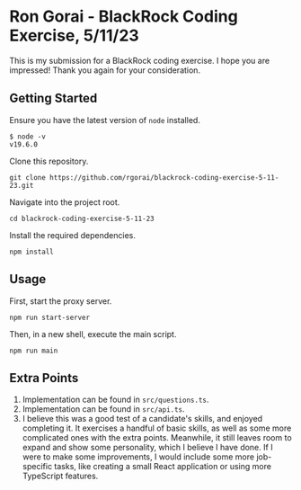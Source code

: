 # Ron Gorai - BlackRock Coding Exercise, 5/11/23

This is my submission for a BlackRock coding exercise. I hope you are impressed! Thank you again for your consideration.

## Getting Started
Ensure you have the latest version of `node` installed.
```
$ node -v
v19.6.0
```

Clone this repository.
```
git clone https://github.com/rgorai/blackrock-coding-exercise-5-11-23.git
```

Navigate into the project root.
```
cd blackrock-coding-exercise-5-11-23
```

Install the required dependencies.
```
npm install
```

## Usage
First, start the proxy server.
```
npm run start-server
```

Then, in a new shell, execute the main script.
```
npm run main
```

## Extra Points
1. Implementation can be found in `src/questions.ts`.
2. Implementation can be found in `src/api.ts`.
3. I believe this was a good test of a candidate's skills, and enjoyed completing it. It exercises a handful of basic skills, as well as some more complicated ones with the extra points. Meanwhile, it still leaves room to expand and show some personality, which I believe I have done. If I were to make some improvements, I would include some more job-specific tasks, like creating a small React application or using more TypeScript features.

